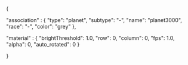 {

"association" : {
"type": "planet",
"subtype": "-",
"name": "planet3000",
"race": "-",
"color": "grey"
},

"material" : {
"brightThreshold": 1.0,
"row": 0,
"column": 0,
"fps": 1.0,
"alpha": 0,
"auto_rotated": 0
}

}


